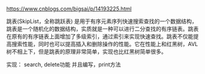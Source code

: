 https://www.cnblogs.com/bigsai/p/14193225.html

跳表(SkipList，全称跳跃表)
是用于有序元素序列快速搜索查找的一个数据结构，跳表是一个随机化的数据结构，实质就是一种可以进行二分查找的有序链表。跳表在原有的有序链表上面增加了多级索引，通过索引来实现快速查找。跳表不仅能提高搜索性能，同时也可以提高插入和删除操作的性能。它在性能上和红黑树，AVL树不相上下，但是跳表的原理非常简单，实现也比红黑树简单很多。

实现： search, delete功能 并且编写，print方法